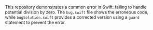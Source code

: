 This repository demonstrates a common error in Swift: failing to handle potential division by zero. The `bug.swift` file shows the erroneous code, while `bugSolution.swift` provides a corrected version using a `guard` statement to prevent the error.